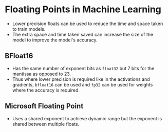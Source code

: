 # Floating Points in Machine Learning

* Lower precision floats can be used to reduce the time and space taken to train models.
* The extra space and time taken saved can increase the size of the model to improve the model's accuracy.

## BFloat16
* Has the same number of exponent bits as `float32` but 7 bits for the mantissa as opposed to 23.
* Thus where lower precision is required like in the activations and gradients, `bfloat16` can be used and `fp32` can be used for weights where the accuracy is required.

## Microsoft Floating Point
* Uses a shared exponent to achieve dynamic range but the exponent is shared between multiple floats.
